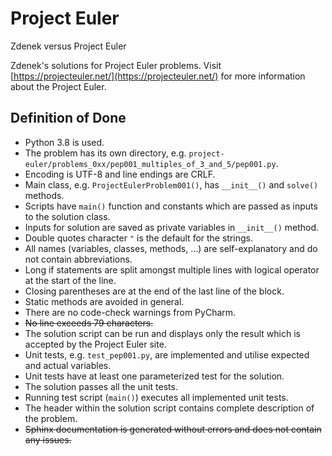 # Project Euler

Zdenek versus Project Euler

Zdenek's solutions for Project Euler problems. Visit [https://projecteuler.net/](https://projecteuler.net/) for more information about the Project Euler.

## Definition of Done

* Python 3.8 is used.
* The problem has its own directory, e.g. `project-euler/problems_0xx/pep001_multiples_of_3_and_5/pep001.py`.
* Encoding is UTF-8 and line endings are CRLF.
* Main class, e.g. `ProjectEulerProblem001()`, has `__init__()` and `solve()` methods.
* Scripts have `main()` function and constants which are passed as inputs to the solution class.
* Inputs for solution are saved as private variables in `__init__()` method.
* Double quotes character `"` is the default for the strings.
* All names (variables, classes, methods, ...) are self-explanatory and do not contain abbreviations.
* Long if statements are split amongst multiple lines with logical operator at the start of the line.
* Closing parentheses are at the end of the last line of the block.
* Static methods are avoided in general.
* There are no code-check warnings from PyCharm.
* ~~No line exceeds 79 characters.~~
* The solution script can be run and displays only the result which is accepted by the Project Euler site.
* Unit tests, e.g. `test_pep001.py`, are implemented and utilise expected and actual variables.
* Unit tests have at least one parameterized test for the solution.
* The solution passes all the unit tests.
* Running test script (`main()`) executes all implemented unit tests.
* The header within the solution script contains complete description of the problem.
* ~~Sphinx documentation is generated without errors and does not contain any issues.~~
